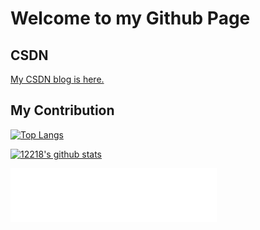 # Welcome to my Github Page

## CSDN
<a href="https://blog.csdn.net/weixin_44338780">My CSDN blog is here.</a>

## My Contribution

[![Top Langs](https://github-readme-stats.vercel.app/api/top-langs/?username=12218&show_icons=true&theme=dark)](https://blog.csdn.net/weixin_44338780)

[![12218's github stats](https://github-readme-stats.vercel.app/api?username=12218&show_icons=true&theme=dark)](https://github.com/12218)

<iframe frameborder="no" border="0" marginwidth="0" marginheight="0" width=330 height=86 src="//music.163.com/outchain/player?type=2&id=514216257&auto=1&height=66"></iframe>
